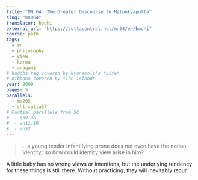 ```yaml
---
title: "MN 64: The Greater Discourse to Mālunkyāputta"
slug: "mn064"
translator: bodhi
external_url: "https://suttacentral.net/mn64/en/bodhi"
course: path
tags:
  - mn
  - philosophy
  - view
  - karma
  - anagami
# buddha tag covered by Nyanamoli's *Life*
# nibbana covered by *The Island*
year: 2009
pages: 5
parallels:
  - ma205
  - sht-sutta57
# Partial parallels from SC
#  - an9.36
#  - an11.16
#  - mn52
---
```


> … a young tender infant lying prone does not even have the notion ‘identity,’ so how could identity view arise in him?

A little baby has no wrong views or intentions, but the underlying tendency for these things is still there. Without practicing, they will inevitably recur.

